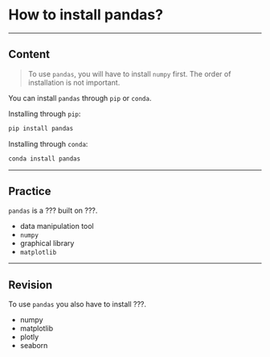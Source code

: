 ﻿---
author: Stefan-Stojanovic

type: normal

category: how to

---

# How to install pandas?

---
## Content

> To use `pandas`, you will have to install `numpy` first. The order of installation is not important.

You can install `pandas` through `pip` or `conda`.

Installing through `pip`:
```python
pip install pandas
```

Installing through `conda`:
```python
conda install pandas
```

---
## Practice

`pandas` is a ??? built on ???.

- data manipulation tool
- `numpy`
- graphical library
- `matplotlib`

---
## Revision

To use `pandas` you also have to install ???.

- numpy
- matplotlib
- plotly
- seaborn